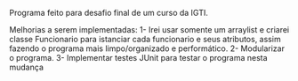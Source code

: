 Programa feito para desafio final de um curso da IGTI.

Melhorias a serem implementadas:
1- Irei usar somente um arraylist e criarei classe Funcionario para istanciar cada funcionario e seus atributos, assim fazendo o programa mais limpo/organizado e performático.
2- Modularizar o programa.
3- Implementar testes JUnit para testar o programa nesta mudança
